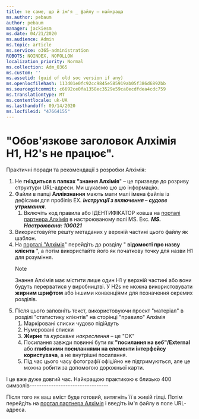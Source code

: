 ```yaml
---
title: те саме, що й ім'я _ файлу – найкраща
ms.author: pebaum
author: pebaum
manager: jackiesm
ms.date: 04/21/2020
ms.audience: Admin
ms.topic: article
ms.service: o365-administration
ROBOTS: NOINDEX, NOFOLLOW
localization_priority: Normal
ms.collection: Adm_O365
ms.custom: ''
ms.assetid: (guid of old soc version if any)
ms.openlocfilehash: 113d01e0fc92cc9845e585919ab05f386d6892bb
ms.sourcegitcommit: c6692ce0fa1358ec3529e59ca0ecdfdea4cdc759
ms.translationtype: MT
ms.contentlocale: uk-UA
ms.lasthandoff: 09/14/2020
ms.locfileid: "47664155"
---
```

# <a name="required-alchemy-header-h1-h2s-dont-work"></a>"Обов'язкове заголовок Алхімія H1, H2's не працює".
Практичні поради та рекомендації з розробки Алхімія:

1. Не **гніздиться в папках "знання Алхімія**" – це призведе до розриву структури URL-адреси. Ми шукаємо цю цю інформацію.
1. Файли в папці **Алліязнання** мають мати малі імена файлів із дефісами для пробілів EX. ***інструкції з включення – судове утримання***.
    1. Включіть код правила або ІДЕНТИФІКАТОР ковша на [порталі партнера Алхімія](https://alchemyportal.azurewebsites.net) в настроюваному полі MS. Екс. ***MS. Настроювана: 100021***
1. Використовуйте решту метаданих у верхній частині цього файлу як шаблон.
1. На [порталі "Алхімія](https://alchemyportal.azurewebsites.net)" перейдіть до розділу " **відомості про назву клієнта** ", а потім використайте його як початкову точку для назви H1 для розуміння. 
    > [!NOTE]
    > Знання Алхімія має містити лише один H1 у верхній частині або вони будуть перерватися у виробництві. У H2s не можна використовувати **жирним шрифтом** або іншими конвенціями для позначення окремих розділів.
1. Після цього заповніть текст, використовуючи проект "матеріал" в розділі "статистику клієнтів" на сторінці "правило" Алхімія
    1. Маркіровані списки чудово підійдуть
    1. Нумеровані списки
    1. **Жирне** та *курсивне накреслення* – це "OK"
    1. Посилання завжди повинні бути як **"посилання на веб"/External** або **глибокими посиланнями на елементи інтерфейсу користувача**, а не внутрішні посилання.
    1. Під час цього часу фотографії офіційно не підтримуються, але це можна робити за допомогою дорожньої карти.

І це вже дуже довгий час. Найкращою практикою є близько 400 символів---------------------------------

Після того як ваш вміст буде готовий, витягніть її в живій гілці. Потім перейдіть на [портал партнера Алхімія](https://alchemyportal.azurewebsites.net) і введіть ім'я файлу в поле URL-адреса. 
